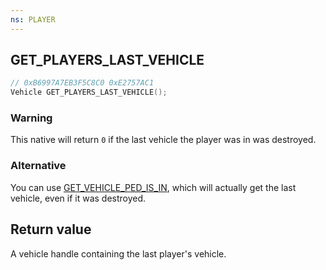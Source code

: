 ```yaml
---
ns: PLAYER
---
```

## GET_PLAYERS_LAST_VEHICLE

```c
// 0xB6997A7EB3F5C8C0 0xE2757AC1
Vehicle GET_PLAYERS_LAST_VEHICLE();
```

### Warning
This native will return `0` if the last vehicle the player was in was destroyed.

### Alternative
You can use [GET_VEHICLE_PED_IS_IN](#_0x9A9112A0FE9A4713), which will actually get the last vehicle, even if it was destroyed.

## Return value
A vehicle handle containing the last player's vehicle.
